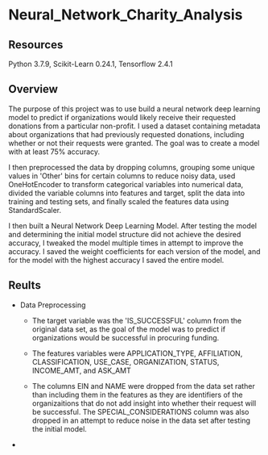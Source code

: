 # Neural_Network_Charity_Analysis

## Resources
Python 3.7.9, Scikit-Learn 0.24.1, Tensorflow 2.4.1

## Overview

The purpose of this project was to use build a neural network deep learning model to predict if organizations would likely receive their requested donations from a particular non-profit.  I used a dataset containing metadata about organizations that had previously requested donations, including whether or not their requests were granted.  The goal was to create a model with at least 75% accuracy.

I then preprocessed the data by dropping columns, grouping some unique values in 'Other' bins for certain columns to reduce noisy data, used OneHotEncoder to transform categorical variables into numerical data, divided the variable columns into features and target, split the data into training and testing sets, and finally scaled the features data using StandardScaler.

I then built a Neural Network Deep Learning Model.  After testing the model and determining the initial model structure did not achieve the desired accuracy, I tweaked the model multiple times in attempt to improve the accuracy.  I saved the weight coefficients for each version of the model, and for the model with the highest accuracy I saved the entire model.

## Reults

- Data Preprocessing

    - The target variable was the 'IS_SUCCESSFUL' column from the original data set, as the goal of the model was to predict if organizations would be successful in procuring funding.

    - The features variables were APPLICATION_TYPE, AFFILIATION, CLASSIFICATION, USE_CASE, ORGANIZATION, STATUS, INCOME_AMT, and ASK_AMT
    
    - The columns EIN and NAME were dropped from the data set rather than including them in the features as they are identifiers of the organizaitions that do not add insight into whether their request will be successful.  The SPECIAL_CONSIDERATIONS column was also dropped in an attempt to reduce noise in the data set after testing the initial model.

- 
